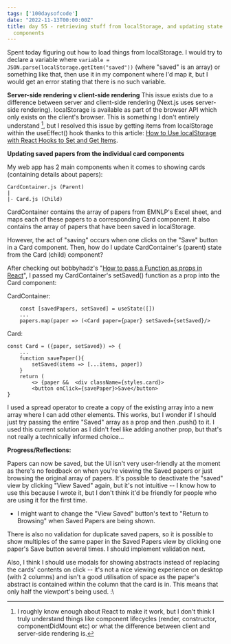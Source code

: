 ```yaml
---
tags: ['100daysofcode']
date: "2022-11-13T00:00:00Z"
title: day 55 - retrieving stuff from localStorage, and updating state from child
  components
---
```

Spent today figuring out how to load things from localStorage. I would try to declare a variable where ```variable = JSON.parse(localStorage.getItem("saved"))``` (where "saved" is an array) or something like that, then use it in my component where I'd map it, but I would get an error stating that there is no such variable.

**Server-side rendering v client-side rendering**
This issue exists due to a difference between server and client-side rendering (Next.js uses server-side rendering). localStorage is available as part of the browser API which only exists on the client's browser. This is something I don't entirely understand [^1], but I resolved this issue by getting items from localStorage within the useEffect() hook thanks to this article: [How to Use localStorage with React Hooks to Set and Get Items](https://www.freecodecamp.org/news/how-to-use-localstorage-with-react-hooks-to-set-and-get-items/). 

[^1]: I roughly know enough about React to make it work, but I don't think I truly understand things like component lifecycles (render, constructor, componentDidMount etc) or what the difference between client and server-side rendering is.


**Updating saved papers from the individual card components**

My web app has 2 main components when it comes to showing cards (containing details about papers): 

```
CardContainer.js (Parent)
|
|- Card.js (Child)
```

CardContainer contains the array of papers from EMNLP's Excel sheet, and maps each of these papers to a corresponding Card component. It also contains the array of papers that have been saved in localStorage. 

However, the act of "saving" occurs when one clicks on the "Save" button in a Card component. Then, how do I update CardContainer's (parent) state from the Card (child) component?

After checking out bobbyhadz's "[How to pass a Function as props in React](https://bobbyhadz.com/blog/react-pass-function-as-prop#:~:text=Define%20the%20function%20in%20the,function%20in%20the%20child%20component.)", I passed my CardContainer's setSaved() function as a prop into the Card component: 

CardContainer:
```
    const [savedPapers, setSaved] = useState([])
    ...
    papers.map(paper => (<Card paper={paper} setSaved={setSaved}/>
```

Card: 
```
const Card = ({paper, setSaved}) => {
    ...
    function savePaper(){
        setSaved(items => [...items, paper])
    }
    return (
        <> {paper &&  <div className={styles.card}>
        <button onClick={savePaper}>Save</button>
}
```

I used a spread operator to create a copy of the existing array into a new array where I can add other elements. This works, but I wonder if I should just try passing the entire "Saved" array as a prop and then .push() to it. I used this current solution as I didn't feel like adding another prop, but that's not really a technically informed choice...

**Progress/Reflections:**

Papers can now be saved, but the UI isn't very user-friendly at the moment as there's no feedback on when you're viewing the Saved papers or just browsing the original array of papers. It's possible to deactivate the "saved" view by clicking "View Saved" again, but it's not intuitive -- I know how to use this because I wrote it, but I don't think it'd be friendly for people who are using it for the first time. 

- I might want to change the "View Saved" button's text to "Return to Browsing" when Saved Papers are being shown. 

There is also no validation for duplicate saved papers, so it is possible to show multiples of the same paper in the Saved Papers view by clicking one paper's Save button several times. I should implement validation next. 

Also, I think I should use modals for showing abstracts instead of replacing the cards' contents on click -- it's not a nice viewing experience on desktop (with 2 columns) and isn't a good utilisation of space as the paper's abstract is contained within the column that the card is in. This means that only half the viewport's being used. :\\